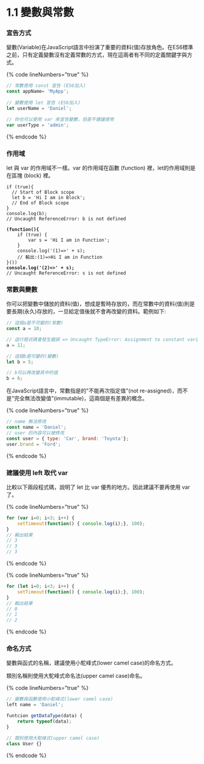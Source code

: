 # 1.1 變數與常數

### 宣告方式

變數(Variable)在JavaScript語言中扮演了重要的資料(值)存放角色。在ES6標準之前，只有定義變數沒有定義常數的方式，現在這兩者有不同的定義關鍵字與方式。

{% code lineNumbers="true" %}
```javascript
// 常數使用 const 宣告 (ES6加入)
const appName= 'MyApp';
 
// 變數使用 let 宣告 (ES6加入)
let userName = 'Daniel';

// 你也可以使用 var 來宣告變數，但是不建議使用
var userType = 'admin';
```
{% endcode %}

### 作用域

let 與 var 的作用域不一樣。var 的作用域在函數 (function) 裡，let的作用域則是在區塊 (block) 裡。

<pre class="language-javascript" data-line-numbers><code class="lang-javascript">if (true){
  // Start of Block scope
  let b = 'Hi I am in Block';
  // End of Block scope
}
console.log(b);
// Uncaught ReferenceError: b is not defined 

<strong>(function(){
</strong>    if (true) {
        var s = 'Hi I am in Function';
    }
    console.log('(1)=>' + s);
    // 輸出:(1)=>Hi I am in Function
}())
<strong>console.log('(2)=>' + s);
</strong>// Uncaught ReferenceError: s is not defined </code></pre>

### 常數與變數

你可以把變數中儲放的資料(值)，想成是暫時存放的，而在常數中的資料(值)則是要長期(永久)存放的，一旦給定值後就不會再改變的資料。範例如下:

```javascript
// 這個a是不可變的(常數)
const a = 10;

// 這行程式碼會發生錯誤 => Uncaught TypeError: Assignment to constant variable.
a = 11;

// 這個b是可變的(變數)
let b = 5;

// b可以再改變其中的值
b = 6;
```

在JavaScript語言中，常數指是的"不能再次指定值"(not re-assigned)，而不是"完全無法改變值"(immutable)，這兩個是有差異的概念。

{% code lineNumbers="true" %}
```javascript
// name 無法修改
const name = 'Daniel';
// user 的內容可以被修改
const user = { type: 'Car', brand: 'Toyota'};
user.brand = 'Ford';
```
{% endcode %}

### 建議使用 left 取代 var

比較以下兩段程式碼，說明了 let 比 var 優秀的地方。因此建議不要再使用 var 了。

{% code lineNumbers="true" %}
```javascript
for (var i=0; i<3; i++) {
    setTimeout(function() { console.log(i);}, 100);
}
// 輸出結果
// 3
// 3
// 3
```
{% endcode %}

{% code lineNumbers="true" %}
```javascript
for (let i=0; i<3; i++) {
    setTimeout(function() { console.log(i);}, 100);
}
// 輸出結果
// 0
// 1
// 2
```
{% endcode %}

### 命名方式

變數與函式的名稱，建議使用小駝峰式(lower camel case)的命名方式。

類別名稱則使用大駝峰式命名法(upper camel case)命名。

{% code lineNumbers="true" %}
```javascript
// 變數與函數使用小駝峰式(lower camel case)
left name = 'Daniel';

funtcion getDataType(data) {
    return typeof(data);
}

// 類別使用大駝峰式(upper camel case)
class User {}

```
{% endcode %}
